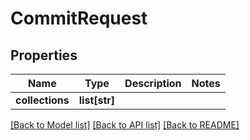 # CommitRequest

## Properties
Name | Type | Description | Notes
------------ | ------------- | ------------- | -------------
**collections** | **list[str]** |  | 

[[Back to Model list]](../README.md#documentation-for-models) [[Back to API list]](../README.md#documentation-for-api-endpoints) [[Back to README]](../README.md)


